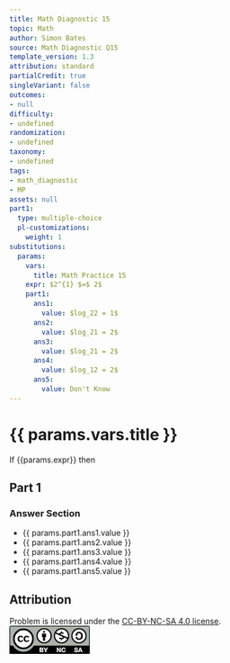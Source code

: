 ```yaml
---
title: Math Diagnostic 15
topic: Math
author: Simon Bates
source: Math Diagnostic Q15
template_version: 1.3
attribution: standard
partialCredit: true
singleVariant: false
outcomes:
- null
difficulty:
- undefined
randomization:
- undefined
taxonomy:
- undefined
tags:
- math_diagnostic
- MP
assets: null
part1:
  type: multiple-choice
  pl-customizations:
    weight: 1
substitutions:
  params:
    vars:
      title: Math Practice 15
    expr: $2^{1} $=$ 2$
    part1:
      ans1:
        value: $log_22 = 1$
      ans2:
        value: $log_21 = 2$
      ans3:
        value: $log_21 = 2$
      ans4:
        value: $log_12 = 2$
      ans5:
        value: Don't Know
---
```

# {{ params.vars.title }}
If {{params.expr}} then

## Part 1

### Answer Section

- {{ params.part1.ans1.value }}
- {{ params.part1.ans2.value }}
- {{ params.part1.ans3.value }}
- {{ params.part1.ans4.value }}
- {{ params.part1.ans5.value }}

## Attribution

Problem is licensed under the [CC-BY-NC-SA 4.0 license](https://creativecommons.org/licenses/by-nc-sa/4.0/).<br> ![The Creative Commons 4.0 license requiring attribution-BY, non-commercial-NC, and share-alike-SA license.](https://raw.githubusercontent.com/firasm/bits/master/by-nc-sa.png)